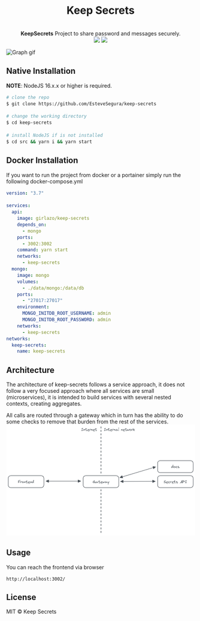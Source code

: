 <h1 align=center>Keep Secrets</h1>
<p align=center>
  <br>
  <span><strong>KeepSecrets</strong> Project to share password and messages securely.<br />
<img src="https://img.shields.io/badge/NodeJS-16.x.x-green">
<img src="https://img.shields.io/badge/License-MIT-blue">

</p>

![Graph gif](./assets/preview.gif)

## Native Installation

**NOTE**: NodeJS 16.x.x or higher is required.

```bash
# clone the repo
$ git clone https://github.com/EsteveSegura/keep-secrets

# change the working directory
$ cd keep-secrets

# install NodeJS if is not installed
$ cd src && yarn i && yarn start
```

## Docker Installation

If you want to run the project from docker or a portainer simply run the following docker-compose.yml

```yaml
version: "3.7"

services:
  api:
    image: girlazo/keep-secrets
    depends_on:
      - mongo
    ports:
      - 3002:3002
    command: yarn start
    networks:
      - keep-secrets
  mongo:
    image: mongo
    volumes:
      - ./data/mongo:/data/db
    ports:
      - "27017:27017"
    environment:
      MONGO_INITDB_ROOT_USERNAME: admin
      MONGO_INITDB_ROOT_PASSWORD: admin
    networks:
      - keep-secrets
networks:
  keep-secrets:
    name: keep-secrets
```

## Architecture
The architecture of keep-secrets follows a service approach, it does not follow a very focused approach where all services are small (microservices), it is intended to build services with several nested contexts, creating aggregates. 

All calls are routed through a gateway which in turn has the ability to do some checks to remove that burden from the rest of the services.
![Architecture Schema](./assets/keep-secrets.png)

## Usage
You can reach the frontend via browser
```
http://localhost:3002/
```

## License

MIT © Keep Secrets